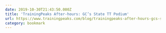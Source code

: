 ```yaml
---
date: 2019-10-30T21:43:50.000Z
title: 'TrainingPeaks After-hours: GC’s State TT Podium'
url: https://www.trainingpeaks.com/blog/trainingpeaks-after-hours-gcs-state-tt-podium/
category: bookmark
---
```

